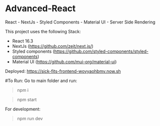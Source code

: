 # Advanced-React

React - NextJs - Styled Components - Material UI - Server Side Rendering

This project uses the following Stack:
- React 16.3
- NextJs (https://github.com/zeit/next.js/)
- Styled components (https://github.com/styled-components/styled-components)
- Material UI (https://github.com/mui-org/material-ui)


Deployed: https://sick-fits-frontend-wovyaohbmv.now.sh

#To Run:
Go to main folder and run:
> npm i

> npm start

For development:
> npm run dev
